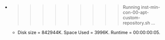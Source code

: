 * >>>>>>>>> Running inst-min-con-00-apt-custom-repository.sh ...
  * Disk size = 842944K. Space Used = 3996K. Runtime = 00:00:00:05.
